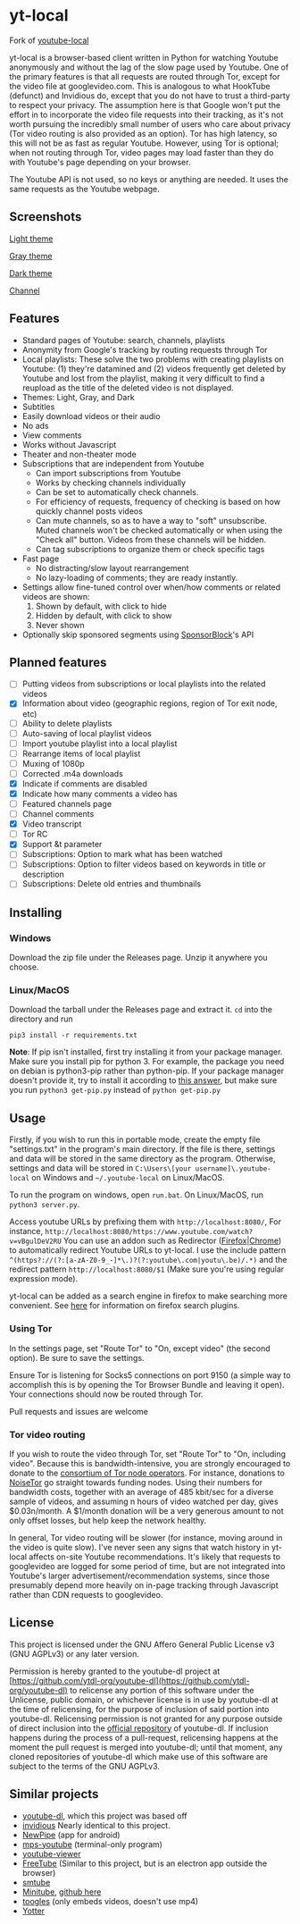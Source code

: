 # yt-local

Fork of [youtube-local](https://github.com/user234683/youtube-local)

yt-local is a browser-based client written in Python for watching Youtube anonymously and without the lag of the slow page used by Youtube. One of the primary features is that all requests are routed through Tor, except for the video file at googlevideo.com. This is analogous to what HookTube (defunct) and Invidious do, except that you do not have to trust a third-party to respect your privacy. The assumption here is that Google won't put the effort in to incorporate the video file requests into their tracking, as it's not worth pursuing the incredibly small number of users who care about privacy (Tor video routing is also provided as an option). Tor has high latency, so this will not be as fast as regular Youtube. However, using Tor is optional; when not routing through Tor, video pages may load faster than they do with Youtube's page depending on your browser.

The Youtube API is not used, so no keys or anything are needed. It uses the same requests as the Youtube webpage.

## Screenshots

[Light theme](https://pic.infini.fr/l7WINjzS/0Ru6MrhA.png)

[Gray theme](https://pic.infini.fr/znnQXWNc/hL78CRzo.png)

[Dark theme](https://pic.infini.fr/iXwFtTWv/mt2kS5bv.png)

[Channel](https://pic.infini.fr/JsenWVYe/SbdIQlS6.png)

## Features
* Standard pages of Youtube: search, channels, playlists
* Anonymity from Google's tracking by routing requests through Tor
* Local playlists: These solve the two problems with creating playlists on Youtube: (1) they're datamined and (2) videos frequently get deleted by Youtube and lost from the playlist, making it very difficult to find a reupload as the title of the deleted video is not displayed.
* Themes: Light, Gray, and Dark
* Subtitles
* Easily download videos or their audio
* No ads
* View comments
* Works without Javascript
* Theater and non-theater mode
* Subscriptions that are independent from Youtube
  * Can import subscriptions from Youtube
  * Works by checking channels individually
  * Can be set to automatically check channels.
  * For efficiency of requests, frequency of checking is based on how quickly channel posts videos
  * Can mute channels, so as to have a way to "soft" unsubscribe. Muted channels won't be checked automatically or when using the "Check all" button. Videos from these channels will be hidden.
  * Can tag subscriptions to organize them or check specific tags
* Fast page
  * No distracting/slow layout rearrangement
  * No lazy-loading of comments; they are ready instantly.
* Settings allow fine-tuned control over when/how comments or related videos are shown:
  1. Shown by default, with click to hide
  2. Hidden by default, with click to show
  3. Never shown
* Optionally skip sponsored segments using [SponsorBlock](https://github.com/ajayyy/SponsorBlock)'s API

## Planned features
- [ ] Putting videos from subscriptions or local playlists into the related videos
- [x] Information about video (geographic regions, region of Tor exit node, etc)
- [ ] Ability to delete playlists
- [ ] Auto-saving of local playlist videos
- [ ] Import youtube playlist into a local playlist
- [ ] Rearrange items of local playlist
- [ ] Muxing of 1080p
- [ ] Corrected .m4a downloads
- [x] Indicate if comments are disabled
- [x] Indicate how many comments a video has
- [ ] Featured channels page
- [ ] Channel comments
- [x] Video transcript
- [ ] Tor RC
- [x] Support &t parameter
- [ ] Subscriptions: Option to mark what has been watched
- [ ] Subscriptions: Option to filter videos based on keywords in title or description
- [ ] Subscriptions: Delete old entries and thumbnails

## Installing

### Windows

Download the zip file under the Releases page. Unzip it anywhere you choose.

### Linux/MacOS

Download the tarball under the Releases page and extract it. `cd` into the directory and run
```
pip3 install -r requirements.txt
```

**Note**: If pip isn't installed, first try installing it from your package manager. Make sure you install pip for python 3. For example, the package you need on debian is python3-pip rather than python-pip. If your package manager doesn't provide it, try to install it according to [this answer](https://unix.stackexchange.com/a/182467), but make sure you run `python3 get-pip.py` instead of `python get-pip.py`

## Usage

Firstly, if you wish to run this in portable mode, create the empty file "settings.txt" in the program's main directory. If the file is there, settings and data will be stored in the same directory as the program. Otherwise, settings and data will be stored in `C:\Users\[your username]\.youtube-local` on Windows and `~/.youtube-local` on Linux/MacOS.

To run the program on windows, open `run.bat`. On Linux/MacOS, run `python3 server.py`.


Access youtube URLs by prefixing them with `http://localhost:8080/`, For instance, `http://localhost:8080/https://www.youtube.com/watch?v=vBgulDeV2RU`
You can use an addon such as Redirector ([Firefox](https://addons.mozilla.org/en-US/firefox/addon/redirector/)|[Chrome](https://chrome.google.com/webstore/detail/redirector/ocgpenflpmgnfapjedencafcfakcekcd)) to automatically redirect Youtube URLs to yt-local. I use the include pattern `^(https?://(?:[a-zA-Z0-9_-]*\.)?(?:youtube\.com|youtu\.be)/.*)` and the redirect pattern `http://localhost:8080/$1` (Make sure you're using regular expression mode).

yt-local can be added as a search engine in firefox to make searching more convenient. See [here](https://support.mozilla.org/en-US/kb/add-or-remove-search-engine-firefox) for information on firefox search plugins.

### Using Tor

In the settings page, set "Route Tor" to "On, except video" (the second option). Be sure to save the settings.

Ensure Tor is listening for Socks5 connections on port 9150 (a simple way to accomplish this is by opening the Tor Browser Bundle and leaving it open). Your connections should now be routed through Tor.

Pull requests and issues are welcome

### Tor video routing

If you wish to route the video through Tor, set "Route Tor" to "On, including video". Because this is bandwidth-intensive, you are strongly encouraged to donate to the [consortium of Tor node operators](https://torservers.net/donate.html). For instance, donations to [NoiseTor](https://noisetor.net/) go straight towards funding nodes. Using their numbers for bandwidth costs, together with an average of 485 kbit/sec for a diverse sample of videos, and assuming n hours of video watched per day, gives $0.03n/month. A $1/month donation will be a very generous amount to not only offset losses, but help keep the network healthy.

In general, Tor video routing will be slower (for instance, moving around in the video is quite slow). I've never seen any signs that watch history in yt-local affects on-site Youtube recommendations. It's likely that requests to googlevideo are logged for some period of time, but are not integrated into Youtube's larger advertisement/recommendation systems, since those presumably depend more heavily on in-page tracking through Javascript rather than CDN requests to googlevideo.

## License

This project is licensed under the GNU Affero General Public License v3 (GNU AGPLv3) or any later version.

Permission is hereby granted to the youtube-dl project at [https://github.com/ytdl-org/youtube-dl](https://github.com/ytdl-org/youtube-dl) to relicense any portion of this software under the Unlicense, public domain, or whichever license is in use by youtube-dl at the time of relicensing, for the purpose of inclusion of said portion into youtube-dl. Relicensing permission is not granted for any purpose outside of direct inclusion into the [official repository](https://github.com/ytdl-org/youtube-dl) of youtube-dl. If inclusion happens during the process of a pull-request, relicensing happens at the moment the pull request is merged into youtube-dl; until that moment, any cloned repositories of youtube-dl which make use of this software are subject to the terms of the GNU AGPLv3.

## Similar projects
- [youtube-dl](https://rg3.github.io/youtube-dl/), which this project was based off
- [invidious](https://github.com/omarroth/invidious) Nearly identical to this project.
- [NewPipe](https://newpipe.schabi.org/) (app for android)
- [mps-youtube](https://github.com/mps-youtube/mps-youtube) (terminal-only program)
- [youtube-viewer](https://github.com/trizen/youtube-viewer)
- [FreeTube](https://github.com/FreeTubeApp/FreeTube) (Similar to this project, but is an electron app outside the browser)
- [smtube](https://www.smtube.org/)
- [Minitube](https://flavio.tordini.org/minitube), [github here](https://github.com/flaviotordini/minitube)
- [toogles](https://github.com/mikecrittenden/toogles) (only embeds videos, doesn't use mp4)
- [Yotter](https://github.com/pluja/Yotter)
